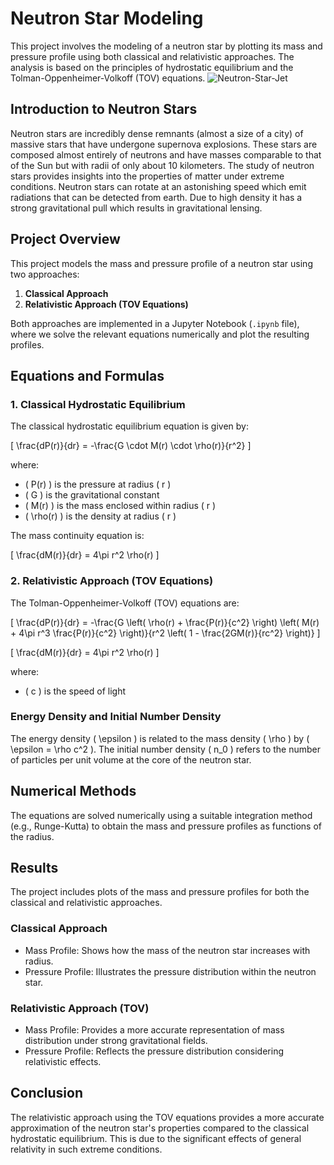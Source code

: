 # Neutron Star Modeling

This project involves the modeling of a neutron star by plotting its mass and pressure profile using both classical and relativistic approaches. The analysis is based on the principles of hydrostatic equilibrium and the Tolman-Oppenheimer-Volkoff (TOV) equations.
![Neutron-Star-Jet](https://github.com/Abhishek-465/Neutron-Star-Model/assets/127030695/c64ef0a6-0a65-4fff-878b-99948af9af8d)

## Introduction to Neutron Stars

Neutron stars are incredibly dense remnants (almost a size of a city)  of massive stars that have undergone supernova explosions. These stars are composed almost entirely of neutrons and have masses comparable to that of the Sun but with radii of only about 10 kilometers. The study of neutron stars provides insights into the properties of matter under extreme conditions. Neutron stars can rotate at an astonishing speed which emit radiations that can be detected from earth. Due to high density it has a strong gravitational pull which results in gravitational lensing.

## Project Overview

This project models the mass and pressure profile of a neutron star using two approaches:
1. **Classical Approach**
2. **Relativistic Approach (TOV Equations)**

Both approaches are implemented in a Jupyter Notebook (`.ipynb` file), where we solve the relevant equations numerically and plot the resulting profiles.

## Equations and Formulas

### 1. Classical Hydrostatic Equilibrium

The classical hydrostatic equilibrium equation is given by:

\[ \frac{dP(r)}{dr} = -\frac{G \cdot M(r) \cdot \rho(r)}{r^2} \]

where:
- \( P(r) \) is the pressure at radius \( r \)
- \( G \) is the gravitational constant
- \( M(r) \) is the mass enclosed within radius \( r \)
- \( \rho(r) \) is the density at radius \( r \)

The mass continuity equation is:

\[ \frac{dM(r)}{dr} = 4\pi r^2 \rho(r) \]

### 2. Relativistic Approach (TOV Equations)

The Tolman-Oppenheimer-Volkoff (TOV) equations are:

\[ \frac{dP(r)}{dr} = -\frac{G \left( \rho(r) + \frac{P(r)}{c^2} \right) \left( M(r) + 4\pi r^3 \frac{P(r)}{c^2} \right)}{r^2 \left( 1 - \frac{2GM(r)}{rc^2} \right)} \]

\[ \frac{dM(r)}{dr} = 4\pi r^2 \rho(r) \]

where:
- \( c \) is the speed of light

### Energy Density and Initial Number Density

The energy density \( \epsilon \) is related to the mass density \( \rho \) by \( \epsilon = \rho c^2 \). The initial number density \( n_0 \) refers to the number of particles per unit volume at the core of the neutron star.

## Numerical Methods

The equations are solved numerically using a suitable integration method (e.g., Runge-Kutta) to obtain the mass and pressure profiles as functions of the radius.

## Results

The project includes plots of the mass and pressure profiles for both the classical and relativistic approaches. 

### Classical Approach
- Mass Profile: Shows how the mass of the neutron star increases with radius.
- Pressure Profile: Illustrates the pressure distribution within the neutron star.

### Relativistic Approach (TOV)
- Mass Profile: Provides a more accurate representation of mass distribution under strong gravitational fields.
- Pressure Profile: Reflects the pressure distribution considering relativistic effects.

## Conclusion

The relativistic approach using the TOV equations provides a more accurate approximation of the neutron star's properties compared to the classical hydrostatic equilibrium. This is due to the significant effects of general relativity in such extreme conditions.
